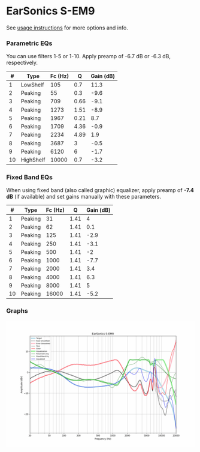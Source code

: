 # EarSonics S-EM9
See [usage instructions](https://github.com/jaakkopasanen/AutoEq#usage) for more options and info.

### Parametric EQs
You can use filters 1-5 or 1-10. Apply preamp of -6.7 dB or -6.3 dB, respectively.

|   # | Type      |   Fc (Hz) |    Q |   Gain (dB) |
|-----|-----------|-----------|------|-------------|
|   1 | LowShelf  |       105 | 0.7  |        11.3 |
|   2 | Peaking   |        55 | 0.3  |        -9.6 |
|   3 | Peaking   |       709 | 0.66 |        -9.1 |
|   4 | Peaking   |      1273 | 1.51 |        -8.9 |
|   5 | Peaking   |      1967 | 0.21 |         8.7 |
|   6 | Peaking   |      1709 | 4.36 |        -0.9 |
|   7 | Peaking   |      2234 | 4.89 |         1.9 |
|   8 | Peaking   |      3687 | 3    |        -0.5 |
|   9 | Peaking   |      6120 | 6    |        -1.7 |
|  10 | HighShelf |     10000 | 0.7  |        -3.2 |

### Fixed Band EQs
When using fixed band (also called graphic) equalizer, apply preamp of **-7.4 dB** (if available) and set gains manually with these parameters.

|   # | Type    |   Fc (Hz) |    Q |   Gain (dB) |
|-----|---------|-----------|------|-------------|
|   1 | Peaking |        31 | 1.41 |         4   |
|   2 | Peaking |        62 | 1.41 |         0.1 |
|   3 | Peaking |       125 | 1.41 |        -2.9 |
|   4 | Peaking |       250 | 1.41 |        -3.1 |
|   5 | Peaking |       500 | 1.41 |        -2   |
|   6 | Peaking |      1000 | 1.41 |        -7.7 |
|   7 | Peaking |      2000 | 1.41 |         3.4 |
|   8 | Peaking |      4000 | 1.41 |         6.3 |
|   9 | Peaking |      8000 | 1.41 |         5   |
|  10 | Peaking |     16000 | 1.41 |        -5.2 |

### Graphs
![](./EarSonics%20S-EM9.png)
